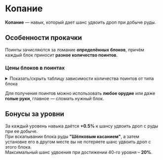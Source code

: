 # Копание

**Копание** — навык, который дает шанс удвоить дроп при добыче руды.

## Особенности прокачки

Поинты зачисляются за ломание **определённых блоков**, причём каждый блок приносит **разное количество поинтов**.

### Цены блоков в поинтах
<details>
  <summary>Показать/скрыть таблицу зависимости количества поинтов от типа блока</summary>
  <div>
    <table>
      <thead>
        <tr>
          <th>Блок</th>
          <th>Цена в поинтах</th>
        </tr>
      </thead>
      <tbody>
        <tr>
          <th>Камень, керамика(любой цвет), булыжник, незерак, земля(любая), грязь, песок(любой), песчаник(любой), лёд(обычный и плотный), блок снега</th>
          <th>1</th>
        </tr>
        <tr>
          <th>Базальт, полированный базальт, чернит, гранит, диорит, андезит, блок магмы, эндерняк, глубинный сланец, туфф, синий лёд, незерские кирпичи, глина, аметистовый блок, призмарин, тёмный призмарин, призмариновые кирпичи</th>
          <th>2</th>
        </tr>
        <tr>
          <th>Угольная руда(любая), незер-кварцевая руда, медная руда(любая), аметистовая друза</th>
          <th>3</th>
        </tr>
        <tr>
          <th>Железная руда(любая), незерская золотая руда, кальцит, цветущий аметист</th>
          <th>5</th>
        </tr>
        <tr>
          <th>Золотая руда(обычная и глубиносланцевая), светокамень</th>
          <th>10</th>
        </tr>
        <tr>
          <th>Лазуритовая руда(любая), редстоуновая руда(любая)</th>
          <th>15</th>
        </tr>
        <tr>
          <th>Алмазная руда(любая), обсидиан</th>
          <th>20</th>
        </tr>
        <tr>
          <th>Изумрудная руда(любая), древние обломки</th>
          <th>40</th>
        </tr>
      </tbody>
    </table>
  </div>
</details>

Для получения поинтов можно использовать **любое орудие** или даже **голые руки**, главное — сломать нужный блок.

## Бонусы за уровни

За каждый уровень навыка даётся **+0.5%** к шансу удвоить дроп с руды при ее добыче.\
При вскапывании блока руды **"Шёлковым касанием"**, а затем установке его в другом месте вы не потеряете шанс удвоить дроп с этого блока.\
Максимальный шанс удвоения при достижении 40-го уровня – **20%**.


